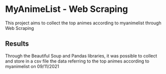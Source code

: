 # MyAnimeList - Web Scraping
This project aims to collect the top animes according to myanimelist through Web Scraping

## Results
Through the Beautiful Soup and Pandas libraries, it was possible to collect and store in a csv file the data referring to the top animes according to myanimelist on 09/11/2021
